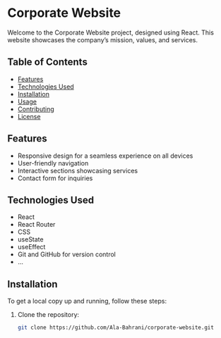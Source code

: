 # Corporate Website

Welcome to the Corporate Website project, designed using React. This website showcases the company’s mission, values, and services.

## Table of Contents

- [Features](#features)
- [Technologies Used](#technologies-used)
- [Installation](#installation)
- [Usage](#usage)
- [Contributing](#contributing)
- [License](#license)

## Features

- Responsive design for a seamless experience on all devices
- User-friendly navigation
- Interactive sections showcasing services
- Contact form for inquiries

## Technologies Used

- React
- React Router
- CSS 
- useState
- useEffect
- Git and GitHub for version control
- ... 

## Installation

To get a local copy up and running, follow these steps:

1. Clone the repository:
   ```bash
   git clone https://github.com/Ala-Bahrani/corporate-website.git
